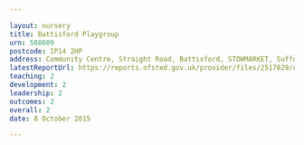 ```yaml
---

layout: nursery
title: Battisford Playgroup
urn: 508609
postcode: IP14 2HP
address: Community Centre, Straight Road, Battisford, STOWMARKET, Suffolk, IP14 2HP
latestReportUrl: https://reports.ofsted.gov.uk/provider/files/2517829/urn/508609.pdf
teaching: 2
development: 2
leadership: 2
outcomes: 2
overall: 2
date: 8 October 2015

---
```

